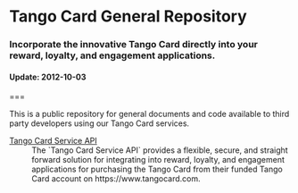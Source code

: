 <h1>Tango Card General Repository</h1>
<h3>Incorporate the innovative Tango Card directly into your reward, loyalty, and engagement applications.</h3>
<h4>Update: 2012-10-03</h4>
===

This is a public repository for general documents and code available to third party developers using our Tango Card services.

<dl>
    <dt><a href="https://github.com/tangocarddev/General/blob/master/Tango_Card_Service_API.md" target="_blank">Tango Card Service API</a></dt>
    <dd>The `Tango Card Service API` provides a flexible, secure, and straight forward solution for integrating into reward, loyalty, and engagement applications for purchasing the Tango Card from their funded Tango Card account on https://www.tangocard.com.</dl>
</dl>

